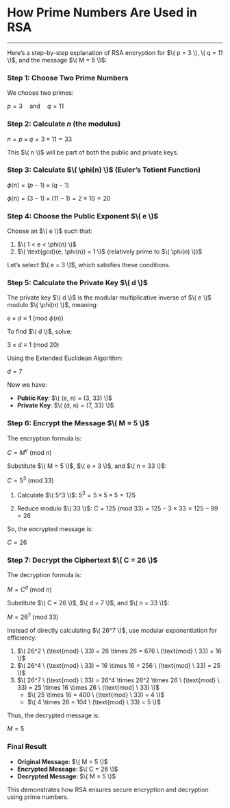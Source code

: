 # How Prime Numbers Are Used in RSA
---
Here’s a step-by-step explanation of RSA encryption for $\( p = 3 \), \( q = 11 \)$, and the message $\( M = 5 \)$:

### **Step 1: Choose Two Prime Numbers**

We choose two primes:  

$p = 3 \quad \text{and} \quad q = 11$

### **Step 2: Calculate $n$ (the modulus)**  

$n = p \times q = 3 \times 11 = 33$

This $\( n \)$ will be part of both the public and private keys.

### **Step 3: Calculate $\( \phi(n) \)$ (Euler’s Totient Function)**  

$\phi(n) = (p - 1) \times (q - 1)$

$\phi(n) = (3 - 1) \times (11 - 1) = 2 \times 10 = 20$

### **Step 4: Choose the Public Exponent $\( e \)$**  
Choose an $\( e \)$ such that:
1. $\( 1 < e < \phi(n) \)$  
2. $\( \text{gcd}(e, \phi(n)) = 1 \)$ (relatively prime to $\( \phi(n) \))$  

Let’s select $\( e = 3 \)$, which satisfies these conditions.

### **Step 5: Calculate the Private Key $\( d \)$**  
The private key $\( d \)$ is the modular multiplicative inverse of $\( e \)$ modulo $\( \phi(n) \)$, meaning:  
 
$e \times d \equiv 1 \ (\text{mod} \ \phi(n))$
 

To find $\( d \)$, solve:

$3 \times d \equiv 1 \ (\text{mod} \ 20)$
 

Using the Extended Euclidean Algorithm:
 
$d = 7$
 
Now we have:  
- **Public Key**: $\( (e, n) = (3, 33) \)$
- **Private Key**: $\( (d, n) = (7, 33) \)$

### **Step 6: Encrypt the Message $\( M = 5 \)$**  
The encryption formula is:
 
$C = M^e \ (\text{mod} \ n)$
 
Substitute $\( M = 5 \)$, $\( e = 3 \)$, and $\( n = 33 \)$:

$C = 5^3 \ (\text{mod} \ 33)$

1. Calculate $\( 5^3 \)$:  $5^3 = 5 \times 5 \times 5 = 125$
 
2. Reduce modulo $\( 33 \)$:  $C = 125 \ (\text{mod} \ 33) = 125 - 3 \times 33 = 125 - 99 = 26$

So, the encrypted message is:
 
$C = 26$   

### **Step 7: Decrypt the Ciphertext $\( C = 26 \)$**  
The decryption formula is:

$M = C^d \ (\text{mod} \ n)$

Substitute $\( C = 26 \)$, $\( d = 7 \)$, and $\( n = 33 \)$:
 
$M = 26^7 \ (\text{mod} \ 33)$


Instead of directly calculating $\( 26^7 \)$, use modular exponentiation for efficiency:
1. $\( 26^2 \ (\text{mod} \ 33) = 26 \times 26 = 676 \ (\text{mod} \ 33) = 16 \)$
2. $\( 26^4 \ (\text{mod} \ 33) = 16 \times 16 = 256 \ (\text{mod} \ 33) = 25 \)$
3. $\( 26^7 \ (\text{mod} \ 33) = 26^4 \times 26^2 \times 26 \ (\text{mod} \ 33) = 25 \times 16 \times 26 \ (\text{mod} \ 33) \)$
   - $\( 25 \times 16 = 400 \ (\text{mod} \ 33) = 4 \)$
   - $\( 4 \times 26 = 104 \ (\text{mod} \ 33) = 5 \)$

Thus, the decrypted message is:

$M = 5$

### **Final Result**
- **Original Message**: $\( M = 5 \)$  
- **Encrypted Message**: $\( C = 26 \)$  
- **Decrypted Message**: $\( M = 5 \)$

This demonstrates how RSA ensures secure encryption and decryption using prime numbers. 
